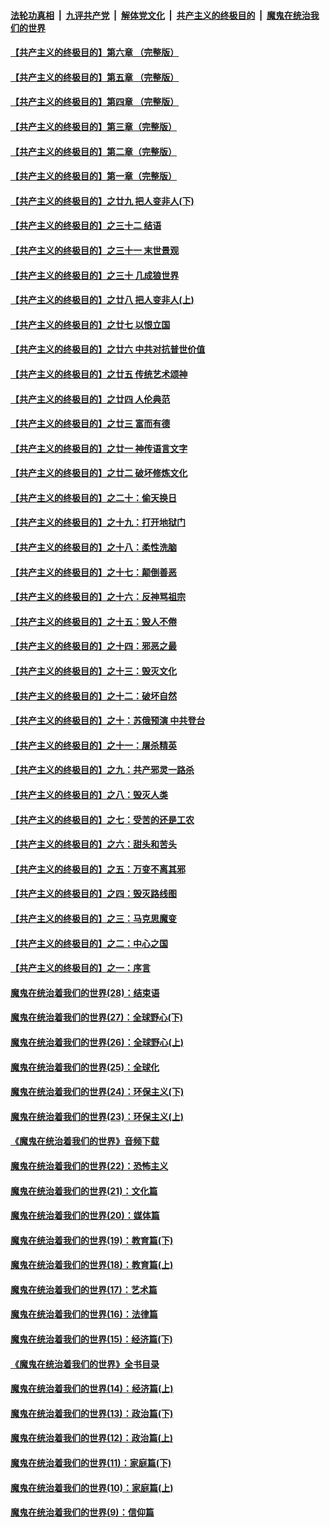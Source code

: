 ####  [法轮功真相](../../../../basic/blob/master/README.md?t=07032131) &nbsp;|&nbsp; [九评共产党](../../../../9ping.md/blob/master/README.md?t=07032131) &nbsp;|&nbsp; [解体党文化](../../../../jtdwh.md/blob/master/README.md?t=07032131)  &nbsp;|&nbsp; [共产主义的终极目的](../../../../gczydzjmd.md/blob/master/README.md?t=07032131) &nbsp;|&nbsp; [魔鬼在统治我们的世界](../../../../mgztzwmdsj.md/blob/master/README.md?t=07032131) 

#### [【共产主义的终极目的】第六章 （完整版）](../pages/nsc422/n11428913.md?t=07032131) 

#### [【共产主义的终极目的】第五章 （完整版）](../pages/nsc422/n11428912.md?t=07032131) 

#### [【共产主义的终极目的】第四章 （完整版）](../pages/nsc422/n11428907.md?t=07032131) 

#### [【共产主义的终极目的】第三章（完整版）](../pages/nsc422/n11428848.md?t=07032131) 

#### [【共产主义的终极目的】第二章（完整版）](../pages/nsc422/n11428831.md?t=07032131) 

#### [【共产主义的终极目的】第一章（完整版）](../pages/nsc422/n11417651.md?t=07032131) 

#### [【共产主义的终极目的】之廿九 把人变非人(下)](../pages/nsc422/n11344140.md?t=07032131) 

#### [【共产主义的终极目的】之三十二 结语](../pages/nsc422/n11360535.md?t=07032131) 

#### [【共产主义的终极目的】之三十一 末世景观](../pages/nsc422/n11351129.md?t=07032131) 

#### [【共产主义的终极目的】之三十 几成狼世界](../pages/nsc422/n11348280.md?t=07032131) 

#### [【共产主义的终极目的】之廿八 把人变非人(上)](../pages/nsc422/n11340492.md?t=07032131) 

#### [【共产主义的终极目的】之廿七 以恨立国](../pages/nsc422/n11336944.md?t=07032131) 

#### [【共产主义的终极目的】之廿六 中共对抗普世价值](../pages/nsc422/n11324785.md?t=07032131) 

#### [【共产主义的终极目的】之廿五 传统艺术颂神](../pages/nsc422/n11296396.md?t=07032131) 

#### [【共产主义的终极目的】之廿四 人伦典范](../pages/nsc422/n11296397.md?t=07032131) 

#### [【共产主义的终极目的】之廿三 富而有德](../pages/nsc422/n11283598.md?t=07032131) 

#### [【共产主义的终极目的】之廿一 神传语言文字](../pages/nsc422/n11263265.md?t=07032131) 

#### [【共产主义的终极目的】之廿二 破坏修炼文化](../pages/nsc422/n11245728.md?t=07032131) 

#### [【共产主义的终极目的】之二十：偷天换日](../pages/nsc422/n11238846.md?t=07032131) 

#### [【共产主义的终极目的】之十九：打开地狱门](../pages/nsc422/n11206376.md?t=07032131) 

#### [【共产主义的终极目的】之十八：柔性洗脑](../pages/nsc422/n11199994.md?t=07032131) 

#### [【共产主义的终极目的】之十七：颠倒善恶](../pages/nsc422/n11179782.md?t=07032131) 

#### [【共产主义的终极目的】之十六：反神骂祖宗](../pages/nsc422/n11166798.md?t=07032131) 

#### [【共产主义的终极目的】之十五：毁人不倦](../pages/nsc422/n11166792.md?t=07032131) 

#### [【共产主义的终极目的】之十四：邪恶之最](../pages/nsc422/n11150249.md?t=07032131) 

#### [【共产主义的终极目的】之十三：毁灭文化](../pages/nsc422/n11135227.md?t=07032131) 

#### [【共产主义的终极目的】之十二：破坏自然](../pages/nsc422/n11135214.md?t=07032131) 

#### [【共产主义的终极目的】之十：苏俄预演 中共登台](../pages/nsc422/n11118424.md?t=07032131) 

#### [【共产主义的终极目的】之十一：屠杀精英](../pages/nsc422/n11118442.md?t=07032131) 

#### [【共产主义的终极目的】之九：共产邪灵一路杀](../pages/nsc422/n11114139.md?t=07032131) 

#### [【共产主义的终极目的】之八：毁灭人类](../pages/nsc422/n11108503.md?t=07032131) 

#### [【共产主义的终极目的】之七：受苦的还是工农](../pages/nsc422/n11101809.md?t=07032131) 

#### [【共产主义的终极目的】之六：甜头和苦头](../pages/nsc422/n11096971.md?t=07032131) 

#### [【共产主义的终极目的】之五：万变不离其邪](../pages/nsc422/n11091285.md?t=07032131) 

#### [【共产主义的终极目的】之四：毁灭路线图](../pages/nsc422/n11086284.md?t=07032131) 

#### [【共产主义的终极目的】之三：马克思魔变](../pages/nsc422/n11061941.md?t=07032131) 

#### [【共产主义的终极目的】之二：中心之国](../pages/nsc422/n11047728.md?t=07032131) 

#### [【共产主义的终极目的】之一：序言](../pages/nsc422/n11086077.md?t=07032131) 

#### [魔鬼在统治着我们的世界(28)：结束语](../pages/nsc422/n10936246.md?t=07032131) 

#### [魔鬼在统治着我们的世界(27)：全球野心(下)](../pages/nsc422/n10928319.md?t=07032131) 

#### [魔鬼在统治着我们的世界(26)：全球野心(上)](../pages/nsc422/n10900318.md?t=07032131) 

#### [魔鬼在统治着我们的世界(25)：全球化](../pages/nsc422/n10788205.md?t=07032131) 

#### [魔鬼在统治着我们的世界(24)：环保主义(下)](../pages/nsc422/n10695307.md?t=07032131) 

#### [魔鬼在统治着我们的世界(23)：环保主义(上)](../pages/nsc422/n10688613.md?t=07032131) 

#### [《魔鬼在统治着我们的世界》音频下载](../pages/nsc422/n10635553.md?t=07032131) 

#### [魔鬼在统治着我们的世界(22)：恐怖主义](../pages/nsc422/n10614727.md?t=07032131) 

#### [魔鬼在统治着我们的世界(21)：文化篇](../pages/nsc422/n10597706.md?t=07032131) 

#### [魔鬼在统治着我们的世界(20)：媒体篇](../pages/nsc422/n10586579.md?t=07032131) 

#### [魔鬼在统治着我们的世界(19)：教育篇(下)](../pages/nsc422/n10564808.md?t=07032131) 

#### [魔鬼在统治着我们的世界(18)：教育篇(上)](../pages/nsc422/n10526970.md?t=07032131) 

#### [魔鬼在统治着我们的世界(17)：艺术篇](../pages/nsc422/n10499093.md?t=07032131) 

#### [魔鬼在统治着我们的世界(16)：法律篇](../pages/nsc422/n10485969.md?t=07032131) 

#### [魔鬼在统治着我们的世界(15)：经济篇(下)](../pages/nsc422/n10469975.md?t=07032131) 

#### [《魔鬼在统治着我们的世界》全书目录](../pages/nsc422/n10464261.md?t=07032131) 

#### [魔鬼在统治着我们的世界(14)：经济篇(上)](../pages/nsc422/n10457370.md?t=07032131) 

#### [魔鬼在统治着我们的世界(13)：政治篇(下)](../pages/nsc422/n10448270.md?t=07032131) 

#### [魔鬼在统治着我们的世界(12)：政治篇(上)](../pages/nsc422/n10444576.md?t=07032131) 

#### [魔鬼在统治着我们的世界(11)：家庭篇(下)](../pages/nsc422/n10440961.md?t=07032131) 

#### [魔鬼在统治着我们的世界(10)：家庭篇(上)](../pages/nsc422/n10435448.md?t=07032131) 

#### [魔鬼在统治着我们的世界(9)：信仰篇](../pages/nsc422/n10432159.md?t=07032131) 

